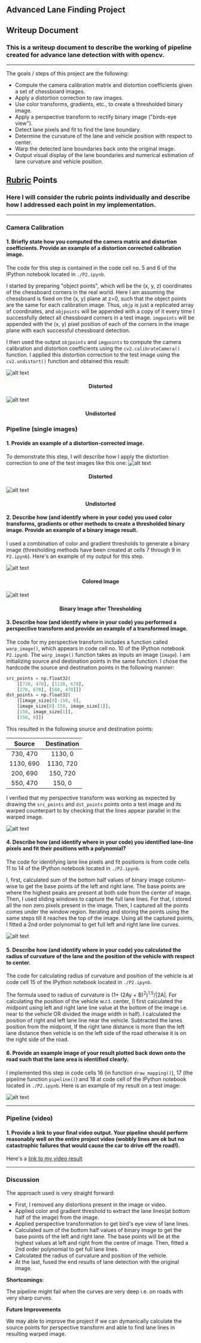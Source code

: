 ## Advanced Lane Finding Project

## Writeup Document

### This is a writeup document to describe the working of pipeline created for advance lane detection with with opencv.

---

The goals / steps of this project are the following:

* Compute the camera calibration matrix and distortion coefficients given a set of chessboard images.
* Apply a distortion correction to raw images.
* Use color transforms, gradients, etc., to create a thresholded binary image.
* Apply a perspective transform to rectify binary image ("birds-eye view").
* Detect lane pixels and fit to find the lane boundary.
* Determine the curvature of the lane and vehicle position with respect to center.
* Warp the detected lane boundaries back onto the original image.
* Output visual display of the lane boundaries and numerical estimation of lane curvature and vehicle position.

[//]: # (Image References)

[image1]: ./test_examples/distorted.jpg "Distorted"
[image2]: ./test_examples/undistort_output.jpg "Undistorted"
[image3]: ./test_examples/test1.jpg "Normal Road"
[image4]: ./test_examples/test1_undistort.jpg "Road Transformed"
[image5]: ./test_examples/straight_lines2.jpg "Colored Image"
[image6]: ./test_examples/thresholding.jpg "Binary Image"
[image7]: ./test_examples/warped.jpg "Warp Example"
[image8]: ./test_examples/polynomial_fit.jpg "Fit Visual"
[image9]: ./test_examples/example_output.jpg "Output"
[video1]: ./project_video_result.mp4 "Video"

## [Rubric](https://review.udacity.com/#!/rubrics/571/view) Points

### Here I will consider the rubric points individually and describe how I addressed each point in my implementation.  

---

### Camera Calibration

#### 1. Briefly state how you computed the camera matrix and distortion coefficients. Provide an example of a distortion corrected calibration image.

The code for this step is contained in the code cell no. 5 and 6 of the IPython notebook located in `./P2.ipynb`.  

I started by preparing "object points", which will be the (x, y, z) coordinates of the chessboard corners in the real world. Here I am assuming the chessboard is fixed on the (x, y) plane at z=0, such that the object points are the same for each calibration image.  Thus, `objp` is just a replicated array of coordinates, and `objpoints` will be appended with a copy of it every time I successfully detect all chessboard corners in a test image.  `imgpoints` will be appended with the (x, y) pixel position of each of the corners in the image plane with each successful chessboard detection.  

I then used the output `objpoints` and `imgpoints` to compute the camera calibration and distortion coefficients using the `cv2.calibrateCamera()` function.  I applied this distortion correction to the test image using the `cv2.undistort()` function and obtained this result: 

![alt text][image1]
#### <center>Distorted</center>

![alt text][image2]
#### <center>Undistorted</center>

### Pipeline (single images)

#### 1. Provide an example of a distortion-corrected image.

To demonstrate this step, I will describe how I apply the distortion correction to one of the test images like this one:
![alt text][image3]
#### <center>Distorted</center>

![alt text][image4]
#### <center>Undistorted</center>

#### 2. Describe how (and identify where in your code) you used color transforms, gradients or other methods to create a thresholded binary image.  Provide an example of a binary image result.

I used a combination of color and gradient thresholds to generate a binary image (thresholding methods have been created at cells 7 through 9 in `P2.ipynb`).  Here's an example of my output for this step.

![alt text][image5]
#### <center>Colored Image</center>

![alt text][image6]
#### <center>Binary Image after Thresholding</center>

#### 3. Describe how (and identify where in your code) you performed a perspective transform and provide an example of a transformed image.

The code for my perspective transform includes a function called `warp_image()`, which appears in code cell no. 10 of the IPython notebook `P2.ipynb`.  The `warp_image()` function takes as inputs an image (`image`). I am initializing source and destination points in the same function. I chose the hardcode the source and destination points in the following manner:

```python
src_points = np.float32(
    [[730, 470], [1130, 670], 
    [270, 670], [560, 470]])
dst_points = np.float32(
    [[image_size[0]-150, 0], 
    [image_size[0]-150, image_size[1]], 
    [150, image_size[1]], 
    [150, 0]])
```

This resulted in the following source and destination points:

| Source        | Destination   | 
|:-------------:|:-------------:| 
| 730, 470      | 1130, 0       | 
| 1130, 690     | 1130, 720     |
| 200, 690      | 150, 720      |
| 550, 470      | 150, 0        |

I verified that my perspective transform was working as expected by drawing the `src_points` and `dst_points` points onto a test image and its warped counterpart to by checking that the lines appear parallel in the warped image.

![alt text][image7]

#### 4. Describe how (and identify where in your code) you identified lane-line pixels and fit their positions with a polynomial?

The code for identifying lane line pixels and fit positions is from code cells 11 to 14 of the IPython notebook located in `./P2.ipynb`.

I, first, calculated sum of the bottom half values of binary image column-wise to get the base points of the left and right lane. The base points are where the highest peaks are present at both side from the center of image. 
Then, I used sliding windows to capture the full lane lines. For that, I stored all the non zero pixels present in the image. Then, I captured all the points comes under the window region. Iterating and storing the points using the same steps till it reaches the top of the image. Using all the captured points, I fitted a 2nd order polynomial to get full left and right lane line curves.

![alt text][image8]

#### 5. Describe how (and identify where in your code) you calculated the radius of curvature of the lane and the position of the vehicle with respect to center.

The code for calculating radius of curvature and position of the vehicle is at code cell 15 of the IPython notebook located in `./P2.ipynb`.

The formula used to radius of curvature is (1+ (2Ay + B)<sup>2</sup>)<sup>1.5</sup>/|2A|. For calculating the position of the vehicle w.r.t. center, (I first calculated the midpoint using left and right lane line value at the bottom of the image i.e. near to the vehicle OR divided the image width in half). I calculated the position of right and left lane line near the vehicle. Subtracted the lanes position from the midpoint, If the right lane distance is more than the left lane distance then vehicle is on the left side of the road otherwise it is on the right side of the road. 

#### 6. Provide an example image of your result plotted back down onto the road such that the lane area is identified clearly.

I implemented this step in code cells 16 (in function `draw_mapping()`), 17 (the pipeline function `pipeline()`) and 18 at code cell of the IPython notebook located in `./P2.ipynb`. Here is an example of my result on a test image:

![alt text][image9]

---

### Pipeline (video)

#### 1. Provide a link to your final video output.  Your pipeline should perform reasonably well on the entire project video (wobbly lines are ok but no catastrophic failures that would cause the car to drive off the road!).

Here's a [link to my video result](./project_video_result.mp4)

---

### Discussion

The approach used is very straight forward:
* First, I removed any distortions present in the image or video.
* Applied color and gradient threshold to extract the lane lines(at bottom half of the image) from the image. 
* Applied perspective transformation to get bird's eye view of lane lines.
* Calculated sum of the bottom half values of binary image to get the base points of the left and right lane. The base points will be at the highest values at left and right from the centre of image. Then, fitted a 2nd order polynomial to get full lane lines.
* Calculated the radius of curvature and position of the vehicle.
* At the last, fused the end results of lane detection with the original image.

**Shortcomings**:

The pipeline might fail when the curves are very deep i.e. on roads with very sharp curves.

**Future Improvements**

We may able to improve the project if we can dymanically calculate the source points for perspective transform and able to find lane lines in resulting warped image.
